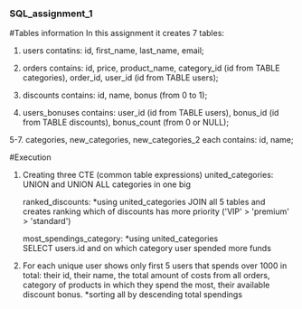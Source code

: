 ### SQL_assignment_1
#Tables information
In this assignment it creates 7 tables:
1. users contatins:
   id, first_name, last_name, email;
   
2. orders contains:
   id, price, product_name, category_id (id from TABLE categories), order_id, user_id (id from TABLE users);

3. discounts contains:
   id, name, bonus (from 0 to 1);

4. users_bonuses contains:
   user_id (id from TABLE users), bonus_id (id from TABLE discounts), bonus_count (from 0 or NULL);

5-7. categories, new_categories, new_categories_2 each contains:
   id, name;

#Execution
1. Creating three CTE (common table expressions)
   united_categories:
      UNION and UNION ALL categories in one big

   ranked_discounts:
     *using united_categories
     JOIN all 5 tables and creates ranking which of discounts has more priority ('VIP' > 'premium' > 'standard')

   most_spendings_category:
     *using united_categories  
     SELECT users.id and on which category user spended more funds

2. For each unique user shows only first 5 users that spends over 1000 in total:
     their id,
     their name,
     the total amount of costs from all orders,
     category of products in which they spend the most,
     their available discount bonus.
   *sorting all by descending total spendings
  
